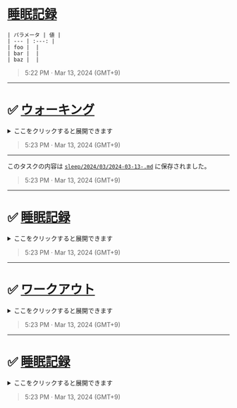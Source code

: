 # [睡眠記録](https://github.com/noraworld/github-actions-sandbox/issues/177)

```
| パラメータ | 値 |
| --- | :---: |
| foo |  |
| bar |  |
| baz |  |
```

> 5:22 PM · Mar 13, 2024 (GMT+9)

---

# ✅ [ウォーキング](https://github.com/noraworld/github-actions-sandbox/issues/176)
<details><summary>ここをクリックすると展開できます</summary><br>


**Is your feature request related to a problem? Please describe.**
A clear and concise description of what the problem is. Ex. I'm always frustrated when [...]

**Describe the solution you'd like**
A clear and concise description of what you want to happen.

**Describe alternatives you've considered**
A clear and concise description of any alternative solutions or features you've considered.

**Additional context**
Add any other context or screenshots about the feature request here.

> 5:22 PM · Mar 13, 2024 (GMT+9)

---

このタスクの内容は [`walking/2024/03/2024-03-13-.md`](https://github.com/noraworld/github-actions-sandbox/blob/main/walking/2024/03/2024-03-13-.md) に保存されました。

> 5:23 PM · Mar 13, 2024 (GMT+9)
</details>


> 5:23 PM · Mar 13, 2024 (GMT+9)

---

このタスクの内容は [`sleep/2024/03/2024-03-13-.md`](https://github.com/noraworld/github-actions-sandbox/blob/main/sleep/2024/03/2024-03-13-.md) に保存されました。

> 5:23 PM · Mar 13, 2024 (GMT+9)

---

# ✅ [睡眠記録](https://github.com/noraworld/github-actions-sandbox/issues/177)
<details><summary>ここをクリックすると展開できます</summary><br>


```
| パラメータ | 値 |
| --- | :---: |
| foo |  |
| bar |  |
| baz |  |
```

> 5:22 PM · Mar 13, 2024 (GMT+9)

---

# ✅ [ウォーキング](https://github.com/noraworld/github-actions-sandbox/issues/176)
<details><summary>ここをクリックすると展開できます</summary><br>


**Is your feature request related to a problem? Please describe.**
A clear and concise description of what the problem is. Ex. I'm always frustrated when [...]

**Describe the solution you'd like**
A clear and concise description of what you want to happen.

**Describe alternatives you've considered**
A clear and concise description of any alternative solutions or features you've considered.

**Additional context**
Add any other context or screenshots about the feature request here.

> 5:22 PM · Mar 13, 2024 (GMT+9)

---

このタスクの内容は [`walking/2024/03/2024-03-13-.md`](https://github.com/noraworld/github-actions-sandbox/blob/main/walking/2024/03/2024-03-13-.md) に保存されました。

> 5:23 PM · Mar 13, 2024 (GMT+9)
</details>


> 5:23 PM · Mar 13, 2024 (GMT+9)

---

このタスクの内容は [`sleep/2024/03/2024-03-13-.md`](https://github.com/noraworld/github-actions-sandbox/blob/main/sleep/2024/03/2024-03-13-.md) に保存されました。

> 5:23 PM · Mar 13, 2024 (GMT+9)
</details>


> 5:23 PM · Mar 13, 2024 (GMT+9)

---

# ✅ [ワークアウト](https://github.com/noraworld/github-actions-sandbox/issues/175)
<details><summary>ここをクリックすると展開できます</summary><br>


**Describe the bug**
A clear and concise description of what the bug is.

**To Reproduce**
Steps to reproduce the behavior:
1. Go to '...'
2. Click on '....'
3. Scroll down to '....'
4. See error

**Expected behavior**
A clear and concise description of what you expected to happen.

**Screenshots**
If applicable, add screenshots to help explain your problem.

**Desktop (please complete the following information):**
 - OS: [e.g. iOS]
 - Browser [e.g. chrome, safari]
 - Version [e.g. 22]

**Smartphone (please complete the following information):**
 - Device: [e.g. iPhone6]
 - OS: [e.g. iOS8.1]
 - Browser [e.g. stock browser, safari]
 - Version [e.g. 22]

**Additional context**
Add any other context about the problem here.

> 5:22 PM · Mar 13, 2024 (GMT+9)

---

このタスクの内容は [`workout/2024/03/2024-03-13-.md`](https://github.com/noraworld/github-actions-sandbox/blob/main/workout/2024/03/2024-03-13-.md) に保存されました。

> 5:23 PM · Mar 13, 2024 (GMT+9)
</details>


> 5:23 PM · Mar 13, 2024 (GMT+9)

---

# ✅ [睡眠記録](https://github.com/noraworld/github-actions-sandbox/issues/174)
<details><summary>ここをクリックすると展開できます</summary><br>


```
| パラメータ | 値 |
| --- | :---: |
| foo |  |
| bar |  |
| baz |  |
```

> 5:03 PM · Mar 13, 2024 (GMT+9)

---

このタスクの内容は [`sleep/2024/03/2024-03-13-.md`](https://github.com/noraworld/github-actions-sandbox/blob/main/sleep/2024/03/2024-03-13-.md) に保存されました。

> 5:04 PM · Mar 13, 2024 (GMT+9)

---

# ✅ [ワークアウト](https://github.com/noraworld/github-actions-sandbox/issues/172)
<details><summary>ここをクリックすると展開できます</summary><br>


**Describe the bug**
A clear and concise description of what the bug is.

**To Reproduce**
Steps to reproduce the behavior:
1. Go to '...'
2. Click on '....'
3. Scroll down to '....'
4. See error

**Expected behavior**
A clear and concise description of what you expected to happen.

**Screenshots**
If applicable, add screenshots to help explain your problem.

**Desktop (please complete the following information):**
 - OS: [e.g. iOS]
 - Browser [e.g. chrome, safari]
 - Version [e.g. 22]

**Smartphone (please complete the following information):**
 - Device: [e.g. iPhone6]
 - OS: [e.g. iOS8.1]
 - Browser [e.g. stock browser, safari]
 - Version [e.g. 22]

**Additional context**
Add any other context about the problem here.

> 5:03 PM · Mar 13, 2024 (GMT+9)

---

このタスクの内容は [`workout/2024/03/2024-03-13-.md`](https://github.com/noraworld/github-actions-sandbox/blob/main/workout/2024/03/2024-03-13-.md) に保存されました。

> 5:04 PM · Mar 13, 2024 (GMT+9)
</details>


> 5:04 PM · Mar 13, 2024 (GMT+9)

---

# ✅ [睡眠記録](https://github.com/noraworld/github-actions-sandbox/issues/174)
<details><summary>ここをクリックすると展開できます</summary><br>


```
| パラメータ | 値 |
| --- | :---: |
| foo |  |
| bar |  |
| baz |  |
```

> 5:03 PM · Mar 13, 2024 (GMT+9)

---

このタスクの内容は [`sleep/2024/03/2024-03-13-.md`](https://github.com/noraworld/github-actions-sandbox/blob/main/sleep/2024/03/2024-03-13-.md) に保存されました。

> 5:04 PM · Mar 13, 2024 (GMT+9)
</details>


> 5:04 PM · Mar 13, 2024 (GMT+9)

---

# ✅ [睡眠記録](https://github.com/noraworld/github-actions-sandbox/issues/171)
<details><summary>ここをクリックすると展開できます</summary><br>


```
| パラメータ | 値 |
| --- | :---: |
| foo |  |
| bar |  |
| baz |  |
```

> 4:31 PM · Mar 13, 2024 (GMT+9)

---

このタスクの内容は [`sleep/2024/03/2024-03-13-.md`](https://github.com/noraworld/github-actions-sandbox/blob/main/sleep/2024/03/2024-03-13-.md) に保存されました。

> 4:33 PM · Mar 13, 2024 (GMT+9)

---

# ✅ [ワークアウト](https://github.com/noraworld/github-actions-sandbox/issues/169)
<details><summary>ここをクリックすると展開できます</summary><br>


**Describe the bug**
A clear and concise description of what the bug is.

**To Reproduce**
Steps to reproduce the behavior:
1. Go to '...'
2. Click on '....'
3. Scroll down to '....'
4. See error

**Expected behavior**
A clear and concise description of what you expected to happen.

**Screenshots**
If applicable, add screenshots to help explain your problem.

**Desktop (please complete the following information):**
 - OS: [e.g. iOS]
 - Browser [e.g. chrome, safari]
 - Version [e.g. 22]

**Smartphone (please complete the following information):**
 - Device: [e.g. iPhone6]
 - OS: [e.g. iOS8.1]
 - Browser [e.g. stock browser, safari]
 - Version [e.g. 22]

**Additional context**
Add any other context about the problem here.

> 4:31 PM · Mar 13, 2024 (GMT+9)

---

このタスクの内容は [`workout/2024/03/2024-03-13-.md`](https://github.com/noraworld/github-actions-sandbox/blob/main/workout/2024/03/2024-03-13-.md) に保存されました。

> 4:33 PM · Mar 13, 2024 (GMT+9)
</details>


> 4:33 PM · Mar 13, 2024 (GMT+9)

---

# ✅ [ウォーキング](https://github.com/noraworld/github-actions-sandbox/issues/170)
<details><summary>ここをクリックすると展開できます</summary><br>


**Is your feature request related to a problem? Please describe.**
A clear and concise description of what the problem is. Ex. I'm always frustrated when [...]

**Describe the solution you'd like**
A clear and concise description of what you want to happen.

**Describe alternatives you've considered**
A clear and concise description of any alternative solutions or features you've considered.

**Additional context**
Add any other context or screenshots about the feature request here.

> 4:31 PM · Mar 13, 2024 (GMT+9)

---

このタスクの内容は [`walking/2024/03/2024-03-13-.md`](https://github.com/noraworld/github-actions-sandbox/blob/main/walking/2024/03/2024-03-13-.md) に保存されました。

> 4:33 PM · Mar 13, 2024 (GMT+9)
</details>


> 4:33 PM · Mar 13, 2024 (GMT+9)

---

# ✅ [睡眠記録](https://github.com/noraworld/github-actions-sandbox/issues/171)
<details><summary>ここをクリックすると展開できます</summary><br>


```
| パラメータ | 値 |
| --- | :---: |
| foo |  |
| bar |  |
| baz |  |
```

> 4:31 PM · Mar 13, 2024 (GMT+9)

---

このタスクの内容は [`sleep/2024/03/2024-03-13-.md`](https://github.com/noraworld/github-actions-sandbox/blob/main/sleep/2024/03/2024-03-13-.md) に保存されました。

> 4:33 PM · Mar 13, 2024 (GMT+9)

---

# ✅ [ワークアウト](https://github.com/noraworld/github-actions-sandbox/issues/169)
<details><summary>ここをクリックすると展開できます</summary><br>


**Describe the bug**
A clear and concise description of what the bug is.

**To Reproduce**
Steps to reproduce the behavior:
1. Go to '...'
2. Click on '....'
3. Scroll down to '....'
4. See error

**Expected behavior**
A clear and concise description of what you expected to happen.

**Screenshots**
If applicable, add screenshots to help explain your problem.

**Desktop (please complete the following information):**
 - OS: [e.g. iOS]
 - Browser [e.g. chrome, safari]
 - Version [e.g. 22]

**Smartphone (please complete the following information):**
 - Device: [e.g. iPhone6]
 - OS: [e.g. iOS8.1]
 - Browser [e.g. stock browser, safari]
 - Version [e.g. 22]

**Additional context**
Add any other context about the problem here.

> 4:31 PM · Mar 13, 2024 (GMT+9)

---

このタスクの内容は [`workout/2024/03/2024-03-13-.md`](https://github.com/noraworld/github-actions-sandbox/blob/main/workout/2024/03/2024-03-13-.md) に保存されました。

> 4:33 PM · Mar 13, 2024 (GMT+9)
</details>


> 4:33 PM · Mar 13, 2024 (GMT+9)
</details>


> 4:33 PM · Mar 13, 2024 (GMT+9)

---

このタスクの内容は [`sleep/2024/03/2024-03-13-.md`](https://github.com/noraworld/github-actions-sandbox/blob/main/sleep/2024/03/2024-03-13-.md) に保存されました。

> 5:04 PM · Mar 13, 2024 (GMT+9)
</details>


> 5:04 PM · Mar 13, 2024 (GMT+9)

---

# ✅ [ウォーキング](https://github.com/noraworld/github-actions-sandbox/issues/173)
<details><summary>ここをクリックすると展開できます</summary><br>


**Is your feature request related to a problem? Please describe.**
A clear and concise description of what the problem is. Ex. I'm always frustrated when [...]

**Describe the solution you'd like**
A clear and concise description of what you want to happen.

**Describe alternatives you've considered**
A clear and concise description of any alternative solutions or features you've considered.

**Additional context**
Add any other context or screenshots about the feature request here.

> 5:03 PM · Mar 13, 2024 (GMT+9)

---

このタスクの内容は [`walking/2024/03/2024-03-13-.md`](https://github.com/noraworld/github-actions-sandbox/blob/main/walking/2024/03/2024-03-13-.md) に保存されました。

> 5:04 PM · Mar 13, 2024 (GMT+9)
</details>


> 5:04 PM · Mar 13, 2024 (GMT+9)

---

このタスクの内容は [`sleep/2024/03/2024-03-13-.md`](https://github.com/noraworld/github-actions-sandbox/blob/main/sleep/2024/03/2024-03-13-.md) に保存されました。

> 5:23 PM · Mar 13, 2024 (GMT+9)
</details>


> 5:23 PM · Mar 13, 2024 (GMT+9)
